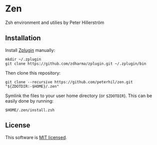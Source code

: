 # Zen

Zsh environment and utilies by Peter Hillerström

## Installation

Install [Zplugin](https://github.com/zdharma/zplugin/wiki/INSTALLATION#manual-installation) manually:

```
mkdir ~/.zplugin
git clone https://github.com/zdharma/zplugin.git ~/.zplugin/bin
```

Then clone this repository:

`git clone --recursive https://github.com/peterhil/zen.git "${ZDOTDIR:-$HOME}/.zen"`

Symlink the files to your user home directory (or `$ZDOTDIR`). This can be easily done by running:

`$HOME/.zen/install.zsh`


## License

This software is [MIT licensed](./LICENSE).
